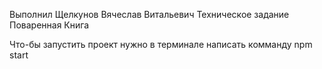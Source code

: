 Выполнил Щелкунов Вячеслав Витальевич Техническое задание Поваренная Книга 

Что-бы запустить проект нужно в терминале написать комманду npm start
